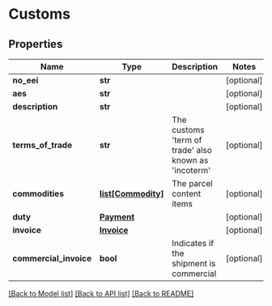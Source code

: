 # Customs

## Properties
Name | Type | Description | Notes
------------ | ------------- | ------------- | -------------
**no_eei** | **str** |  | [optional] 
**aes** | **str** |  | [optional] 
**description** | **str** |  | [optional] 
**terms_of_trade** | **str** | The customs &#39;term of trade&#39; also known as &#39;incoterm&#39; | [optional] 
**commodities** | [**list[Commodity]**](Commodity.md) | The parcel content items | [optional] 
**duty** | [**Payment**](Payment.md) |  | [optional] 
**invoice** | [**Invoice**](Invoice.md) |  | [optional] 
**commercial_invoice** | **bool** | Indicates if the shipment is commercial | [optional] 

[[Back to Model list]](../README.md#documentation-for-models) [[Back to API list]](../README.md#documentation-for-api-endpoints) [[Back to README]](../README.md)


